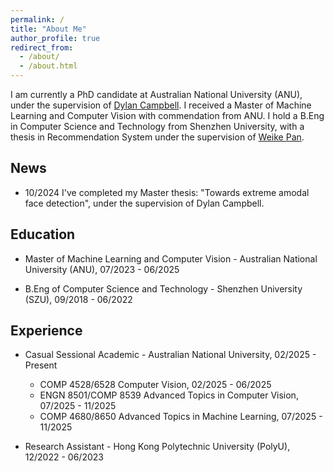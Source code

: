 ```yaml
---
permalink: /
title: "About Me"
author_profile: true
redirect_from: 
  - /about/
  - /about.html
---
```


I am currently a PhD candidate at Australian National University (ANU), under the supervision of [Dylan Campbell](https://sites.google.com/view/djcampbell). I received a Master of Machine Learning and Computer Vision with commendation from ANU. I hold a B.Eng in Computer Science and Technology from Shenzhen University, with a thesis in Recommendation System under the supervision of [Weike Pan](https://csse.szu.edu.cn/staff/panwk/).

## News

<!-- * 06/2025 I've graduated from ANU with commendation in the MMLCV program. -->
* 10/2024 I've completed my Master thesis: "Towards extreme amodal face detection", under the supervision of Dylan Campbell. 


## Education

* Master of Machine Learning and Computer Vision - Australian National University (ANU), 07/2023 - 06/2025

* B.Eng of Computer Science and Technology - Shenzhen University (SZU), 09/2018 - 06/2022

## Experience

* Casual Sessional Academic - Australian National University, 02/2025 - Present
  - COMP 4528/6528 Computer Vision, 02/2025 - 06/2025
  - ENGN 8501/COMP 8539 Advanced Topics in Computer Vision, 07/2025 - 11/2025
  - COMP 4680/8650 Advanced Topics in Machine Learning, 07/2025 - 11/2025

* Research Assistant - Hong Kong Polytechnic University (PolyU), 12/2022 - 06/2023
